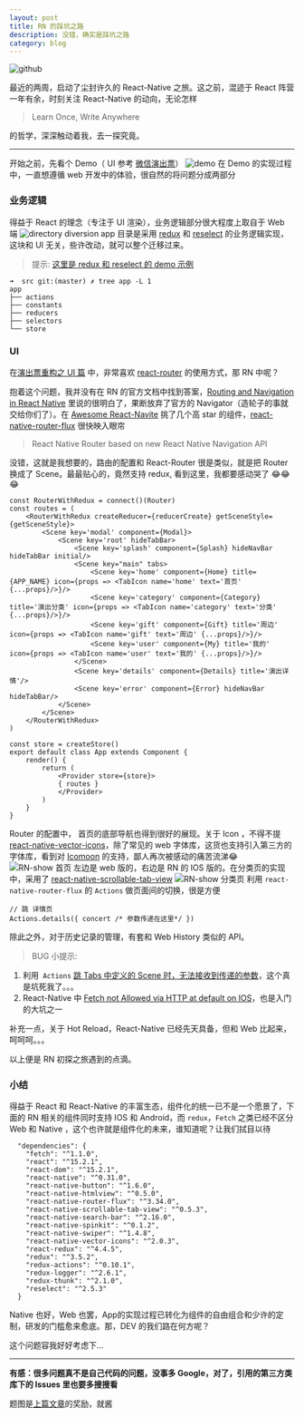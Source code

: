 ```yaml
---
layout: post
title: RN 的踩坑之路
description: 没错，确实是踩坑之路
category: blog
---
```

![github](/images/2016_08/octocat.jpg)

最近的两周，启动了尘封许久的 React-Native 之旅。这之前，混迹于 React 阵营一年有余，时刻关注 React-Native 的动向，无论怎样

> Learn Once, Write Anywhere

的哲学，深深触动着我，去一探究竟。

---
开始之前，先看个 Demo（ UI 参考 [微信演出票](http://wechat.show.wepiao.com)）
![demo](/images/2016_08/demo.gif)
在 Demo 的实现过程中，一直想遵循 web 开发中的体验，很自然的将问题分成两部分

### 业务逻辑

得益于 React 的理念（专注于 UI 渲染），业务逻辑部分很大程度上取自于 Web 端
![directory diversion](/images/2016_08/directory.jpg)
app 目录是采用 [redux](http://redux.js.org) 和 [reselect](https://github.com/reactjs/reselect) 的业务逻辑实现，这块和 UI 无关，些许改动，就可以整个迁移过来。

> 提示:  [这里是 redux 和 reselect 的 demo 示例](http://dhong.co/redux-and-reselect)

```
➜  src git:(master) ✗ tree app -L 1
app
├── actions
├── constants
├── reducers
├── selectors
└── store
```

### UI

在[演出票重构之 UI 篇](http://dhong.co/beautiful-coding) 中，非常喜欢 [react-router](https://github.com/reactjs/react-router) 的使用方式，那 RN 中呢？

抱着这个问题，我并没有在 RN 的官方文档中找到答案，[Routing and Navigation in React Native](http://blog.paracode.com/2016/01/05/routing-and-navigation-in-react-native/) 里说的很明白了，果断放弃了官方的 Navigator（造轮子的事就交给你们了）。在 [Awesome React-Navite](https://github.com/jondot/awesome-react-native) 挑了几个高 star 的组件，[react-native-router-flux](https://github.com/aksonov/react-native-router-flux) 很快映入眼帘

> React Native Router based on new React Native Navigation API

没错，这就是我想要的，路由的配置和 React-Router 很是类似，就是把 Router 换成了 Scene。最最贴心的，竟然支持 redux, 看到这里，我都要感动哭了 😂😂😂

```
const RouterWithRedux = connect()(Router)
const routes = (
    <RouterWithRedux createReducer={reducerCreate} getSceneStyle={getSceneStyle}>
        <Scene key='modal' component={Modal}>
            <Scene key='root' hideTabBar>
                <Scene key='splash' component={Splash} hideNavBar hideTabBar initial/>
                <Scene key="main" tabs>
                    <Scene key='home' component={Home} title={APP_NAME} icon={props => <TabIcon name='home' text='首页' {...props}/>}/>
                    <Scene key='category' component={Category} title='演出分类' icon={props => <TabIcon name='category' text='分类' {...props}/>}/>
                    <Scene key='gift' component={Gift} title='周边' icon={props => <TabIcon name='gift' text='周边' {...props}/>}/>
                    <Scene key='user' component={My} title='我的'  icon={props => <TabIcon name='user' text='我的' {...props}/>}/>
                </Scene>
                <Scene key='details' component={Details} title='演出详情'/>
                <Scene key='error' component={Error} hideNavBar hideTabBar/>
            </Scene>
        </Scene>
    </RouterWithRedux>
)

const store = createStore()
export default class App extends Component {
    render() {
        return (
            <Provider store={store}>
            { routes }
            </Provider>
        )
    }
}

```
Router 的配置中， 首页的底部导航也得到很好的展现。关于 Icon ，不得不提 [react-native-vector-icons](https://github.com/oblador/react-native-vector-icons)，除了常见的 web 字体库，这货也支持引入第三方的字体库，看到对 [Icomoon](https://icomoon.io) 的支持，鄙人再次被感动的痛苦流涕😂
![RN-show 首页](/images/2016_08/home.jpg)
左边是 web 版的，右边是 RN 的 IOS 版的。在分类页的实现中，采用了 [react-native-scrollable-tab-view](https://github.com/brentvatne/react-native-scrollable-tab-view)
![RN-show 分类页](/images/2016_08/category.jpg)
利用 `react-native-router-flux` 的 `Actions` 做页面间的切换，很是方便

```
// 跳 详情页 
Actions.details({ concert /* 参数传递在这里*/ })
```
除此之外，对于历史记录的管理，有套和 Web History 类似的 API。

>  BUG 小提示: 
1. 利用` Actions` [跳 Tabs 中定义的 Scene 时，无法接收到传递的参数](https://github.com/aksonov/react-native-router-flux/issues/563)，这个真是坑死我了。。。
2. React-Native 中 [Fetch not Allowed via HTTP at default on IOS](http://stackoverflow.com/questions/31254725/transport-security-has-blocked-a-cleartext-http)，也是入门的大坑之一

补充一点，关于 Hot Reload，React-Native 已经先天具备，但和 Web 比起来，呵呵呵。。。

以上便是 RN 初探之旅遇到的点滴。

### 小结

得益于 React 和 React-Native 的丰富生态，组件化的统一已不是一个愿景了，下面的 RN 相关的组件同时支持 IOS 和 Android，而 `redux`，`Fetch` 之类已经不区分 Web 和 Native ，这个也许就是组件化的未来，谁知道呢？让我们拭目以待

```
  "dependencies": {
    "fetch": "^1.1.0",
    "react": "^15.2.1",
    "react-dom": "^15.2.1",
    "react-native": "^0.31.0",
    "react-native-button": "^1.6.0",
    "react-native-htmlview": "^0.5.0",
    "react-native-router-flux": "^3.34.0",
    "react-native-scrollable-tab-view": "^0.5.3",
    "react-native-search-bar": "^2.16.0",
    "react-native-spinkit": "^0.1.2",
    "react-native-swiper": "^1.4.8",
    "react-native-vector-icons": "^2.0.3",
    "react-redux": "^4.4.5",
    "redux": "^3.5.2",
    "redux-actions": "^0.10.1",
    "redux-logger": "^2.6.1",
    "redux-thunk": "^2.1.0",
    "reselect": "^2.5.3"
  }

```
Native 也好，Web 也罢，App的实现过程已转化为组件的自由组合和少许的定制，研发的门槛愈来愈底。那，DEV 的我们路在何方呢？

这个问题容我好好考虑下...

---

**有感：很多问题真不是自己代码的问题，没事多 Google，对了，引用的第三方类库下的 Issues 里也要多搜搜看**

题图是[上篇文章](http://dhong.co/beautiful-coding)的奖励，就酱
